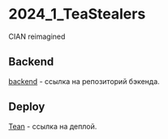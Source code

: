 # 2024_1_TeaStealers
CIAN reimagined

## Backend

[backend](https://github.com/go-park-mail-ru/2024_1_TeaStealers) - ссылка на репозиторий бэкенда.

## Deploy

[Tean](https://tean.homes) - ссылка на деплой.